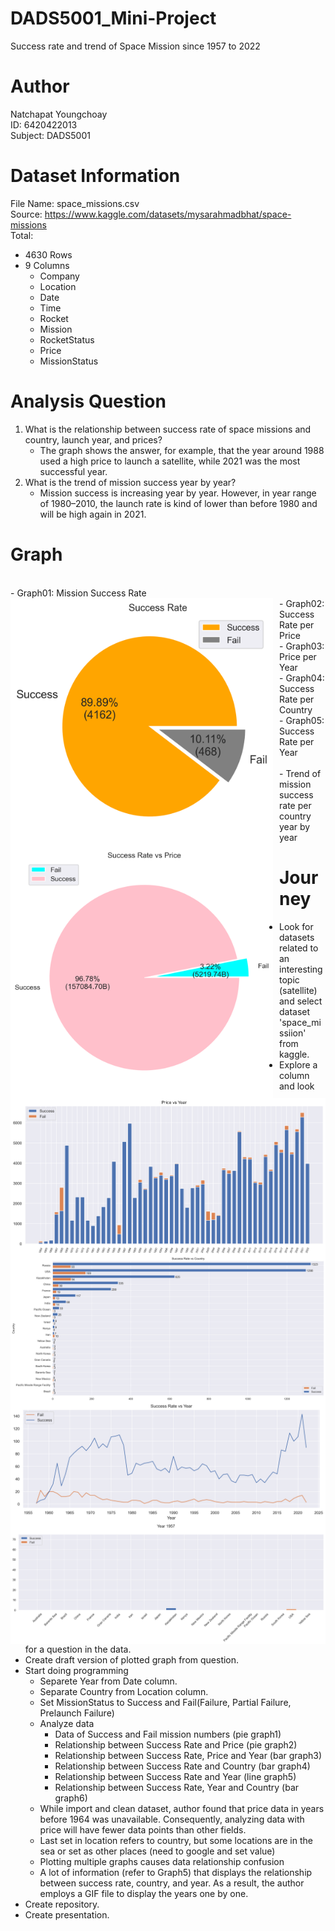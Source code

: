 # DADS5001_Mini-Project
Success rate and trend of Space Mission since 1957 to 2022

# Author
Natchapat Youngchoay <br/>
ID: 6420422013 <br/>
Subject: DADS5001 <br/>

# Dataset Information
File Name: space_missions.csv <br/>
Source: https://www.kaggle.com/datasets/mysarahmadbhat/space-missions <br/>
Total:
- 4630 Rows
- 9 Columns
   - Company
   - Location 
   - Date 
   - Time
   - Rocket
   - Mission
   - RocketStatus
   - Price
   - MissionStatus 

# Analysis Question
1. What is the relationship between success rate of space missions and country, launch year, and prices?
   - The graph shows the answer, for example, that the year around 1988 used a high price to launch a satellite, while 2021 was the most successful year.
2. What is the trend of mission success year by year?
   - Mission success is increasing year by year. However, in year range of 1980–2010, the launch rate is kind of lower than before 1980 and will be high again in 2021.
   
# Graph
</br>
- Graph01: Mission Success Rate
<img src="images/01_SuccessRate.png"
     style="float: left; margin-right: 10px;"
     width="420px" height="400px" />
</br>
- Graph02: Success Rate per Price
<img src="images/02_SuccessRate_Price.png"
     style="float: left; margin-right: 10px;"
     width="420px" height="400px" />
</br>
- Graph03: Price per Year
<img src="images/03_Price_Year.png"
     alt="Markdown Monster icon"
     style="float: left; margin-right: 10px;" />
</br>
- Graph04: Success Rate per Country
<img src="images/04_SuccessRate_Country.png"
     style="float: left; margin-right: 10px;" />
</br>
- Graph05: Success Rate per Year
<img src="images/05_SuccessRate_Year.png"
     style="float: left; margin-right: 10px;" />
</br>
</br>
- Trend of mission success rate per country year by year
<img src="images/06_Year_Country_SuccesRate.gif"
     style="float: left; margin-right: 10px;" />

# Journey
- Look for datasets related to an interesting topic (satellite) and select dataset 'space_missiion' from kaggle.
- Explore a column and look for a question in the data.
- Create draft version of plotted graph from question.
- Start doing programming
   - Separete Year from Date column.
   - Separate Country from Location column.
   - Set MissionStatus to Success and Fail(Failure, Partial Failure, Prelaunch Failure)
   - Analyze data
      - Data of Success and Fail mission numbers (pie graph1)
      - Relationship between Success Rate and Price (pie graph2)
      - Relationship between Success Rate, Price and Year (bar graph3)
      - Relationship between Success Rate and Country (bar graph4)
      - Relationship between Success Rate and Year (line graph5)
      - Relationship between Success Rate, Year and Country (bar graph6)
   - While import and clean dataset, author found that price data in years before 1964 was unavailable. Consequently, analyzing data with price will have fewer data points than other fields.
   - Last set in location refers to country, but some locations are in the sea or set as other places (need to google and set value) 
   - Plotting multiple graphs causes data relationship confusion
   - A lot of information (refer to Graph5) that displays the relationship between success rate, country, and year. As a result, the author employs a GIF file to display the years one by one.
- Create repository.
- Create presentation.
